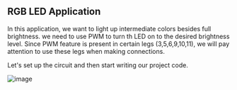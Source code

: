 ## RGB LED Application

In this application, we want to light up intermediate colors besides full brightness. we need to use PWM to turn th LED on to the desired brightness level. Since PWM feature is present in certain legs (3,5,6,9,10,11), we will pay attention to use these legs when making connections.

Let's set up the circuit and then start writing our project code.



![image](https://user-images.githubusercontent.com/111511331/191264583-832ac687-beef-4262-98f2-c6122f72a573.png)
